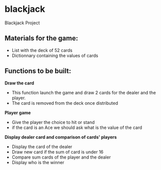 # blackjack
Blackjack Project

## Materials for the game:
* List with the deck of 52 cards
* Dictionnary containing the values of cards

## Functions to be built:

**Draw the card**
* This function launch the game and draw 2 cards for the dealer and the player.
* The card is removed from the deck once distributed

**Player game**
* Give the player the choice to hit or stand
* if the card is an Ace we should ask what is the value of the card

**Display dealer card and comparison of cards' players**
* Display the card of the dealer
* Draw new card if the sum of card is under 16
* Compare sum cards of the player and the dealer
* Display who is the winner
